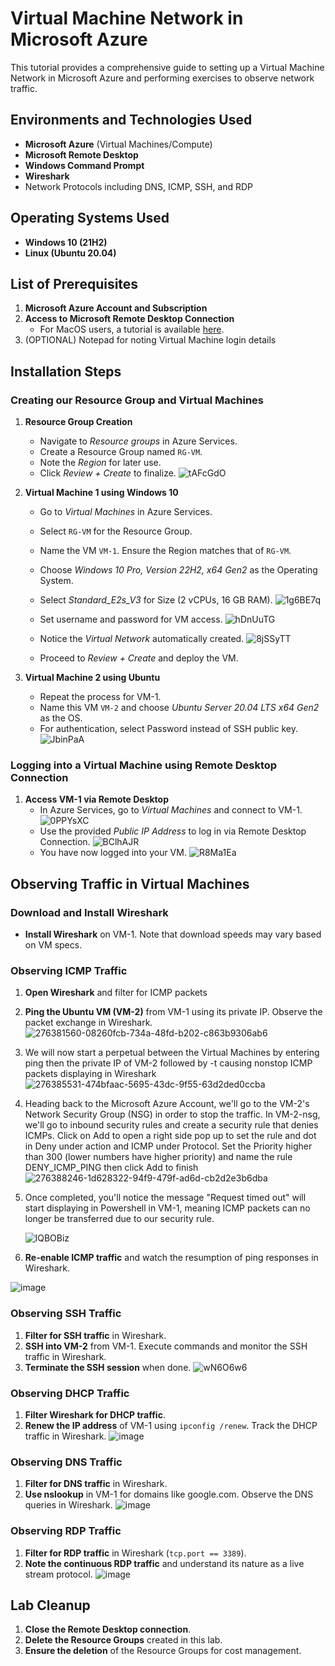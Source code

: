 # Virtual Machine Network in Microsoft Azure

This tutorial provides a comprehensive guide to setting up a Virtual Machine Network in Microsoft Azure and performing exercises to observe network traffic.

## Environments and Technologies Used

- **Microsoft Azure** (Virtual Machines/Compute)
- **Microsoft Remote Desktop**
- **Windows Command Prompt**
- **Wireshark**
- Network Protocols including DNS, ICMP, SSH, and RDP

## Operating Systems Used

- **Windows 10 (21H2)**
- **Linux (Ubuntu 20.04)**

## List of Prerequisites

1. **Microsoft Azure Account and Subscription**
2. **Access to Microsoft Remote Desktop Connection**
   - For MacOS users, a tutorial is available [here](https://www.youtube.com/watch?v=0lllpAhgAJs&ab_channel=TheHostingVideos).
3. (OPTIONAL) Notepad for noting Virtual Machine login details

## Installation Steps

### Creating our Resource Group and Virtual Machines

1. **Resource Group Creation**
   - Navigate to *Resource groups* in Azure Services.
   - Create a Resource Group named `RG-VM`.
   - Note the *Region* for later use.
   - Click *Review + Create* to finalize.
![tAFcGdO](https://github.com/gabe-IT/azure-vm/assets/148400020/b3a15de4-a90f-44eb-ac61-1c25f75ee499)

2. **Virtual Machine 1 using Windows 10**
   - Go to *Virtual Machines* in Azure Services.
   - Select `RG-VM` for the Resource Group.
   - Name the VM `VM-1`. Ensure the Region matches that of `RG-VM`.
   - Choose *Windows 10 Pro, Version 22H2, x64 Gen2* as the Operating System.
   - Select *Standard_E2s_V3* for Size (2 vCPUs, 16 GB RAM).
     ![1g6BE7q](https://github.com/gabe-IT/azure-vm/assets/148400020/4f6ed5a1-42ee-4ad2-9fe1-be56154855a2)

   - Set username and password for VM access.
     ![hDnUuTG](https://github.com/gabe-IT/azure-vm/assets/148400020/940e434d-bb0d-40bd-9650-d3d5f4fba78a)

   - Notice the *Virtual Network* automatically created.
     ![8jSSyTT](https://github.com/gabe-IT/azure-vm/assets/148400020/3c48d908-8f06-466b-a540-2636353a94ac)

   - Proceed to *Review + Create* and deploy the VM.

3. **Virtual Machine 2 using Ubuntu**
   - Repeat the process for VM-1.
   - Name this VM `VM-2` and choose *Ubuntu Server 20.04 LTS x64 Gen2* as the OS.
   - For authentication, select Password instead of SSH public key.
     ![JbinPaA](https://github.com/gabe-IT/azure-vm/assets/148400020/e6a9809b-80c5-4ff6-b411-c67253864bc4)


### Logging into a Virtual Machine using Remote Desktop Connection

1. **Access VM-1 via Remote Desktop**
   - In Azure Services, go to *Virtual Machines* and connect to VM-1.
     ![0PPYsXC](https://github.com/gabe-IT/azure-vm/assets/148400020/da24175c-2b93-42c1-8d43-d538016a65b0)
   - Use the provided *Public IP Address* to log in via Remote Desktop Connection.
     ![BClhAJR](https://github.com/gabe-IT/azure-vm/assets/148400020/08710299-285b-4cee-b03a-e5a9a063a4f1)
   - You have now logged into your VM.
     ![R8Ma1Ea](https://github.com/gabe-IT/azure-vm/assets/148400020/120e3e52-8b45-49c8-9415-9a87dbfd63eb)




## Observing Traffic in Virtual Machines

### Download and Install Wireshark

- **Install Wireshark** on VM-1. Note that download speeds may vary based on VM specs.

### Observing ICMP Traffic

1. **Open Wireshark** and filter for ICMP packets
2. **Ping the Ubuntu VM (VM-2)** from VM-1 using its private IP. Observe the packet exchange in Wireshark.
   ![276381560-08260fcb-734a-48fd-b202-c863b9306ab6](https://github.com/gabe-IT/azure-vm/assets/148400020/7eb3cea5-7ac6-4033-87b5-73bd2091a2a8)
3. We will now start a perpetual between the Virtual Machines by entering ping then the private IP of VM-2 followed by -t causing nonstop ICMP packets displaying in Wireshark
![276385531-474bfaac-5695-43dc-9f55-63d2ded0ccba](https://github.com/gabe-IT/azure-vm/assets/148400020/059efc9e-2b83-4e27-85ef-6ea93cc63ab2)
4. Heading back to the Microsoft Azure Account, we'll go to the VM-2's Network Security Group (NSG) in order to stop the traffic. In VM-2-nsg, we'll go to inbound security rules and create a security rule that denies ICMPs. Click on Add to open a right side pop up to set the rule and dot in Deny under action and ICMP under Protocol. Set the Priority higher than 300 (lower numbers have higher priority) and name the rule DENY_ICMP_PING then click Add to finish
   ![276388246-1d628322-94f9-479f-ad6d-cb2d2e3b6dba](https://github.com/gabe-IT/azure-vm/assets/148400020/072ba408-e679-42c2-a2cf-cfc8a9c0884d)
   
5. Once completed, you'll notice the message "Request timed out" will start displaying in Powershell in VM-1, meaning ICMP packets can no longer be transferred due to our security rule.
   
   ![lQBOBiz](https://github.com/gabe-IT/azure-vm/assets/148400020/38bdc96c-8f14-4413-99f1-0d84a8d0f770)
   
6. **Re-enable ICMP traffic** and watch the resumption of ping responses in Wireshark.

 ![image](https://github.com/gabe-IT/azure-vm/assets/148400020/0647026b-361f-4432-b0fd-f74918830f71)





### Observing SSH Traffic

1. **Filter for SSH traffic** in Wireshark.
2. **SSH into VM-2** from VM-1. Execute commands and monitor the SSH traffic in Wireshark.
3. **Terminate the SSH session** when done.
![wN6O6w6](https://github.com/gabe-IT/azure-vm/assets/148400020/2c2238e9-8dd5-47cc-a3a9-c7cf7a719a71)


### Observing DHCP Traffic

1. **Filter Wireshark for DHCP traffic**.
2. **Renew the IP address** of VM-1 using `ipconfig /renew`. Track the DHCP traffic in Wireshark.
![image](https://github.com/gabe-IT/azure-vm/assets/148400020/5d0c5274-e190-43ce-a2cf-aab3f0d602ce)

### Observing DNS Traffic

1. **Filter for DNS traffic** in Wireshark.
2. **Use nslookup** in VM-1 for domains like google.com. Observe the DNS queries in Wireshark.
![image](https://github.com/gabe-IT/azure-vm/assets/148400020/f3306136-9a02-42a2-a735-703a655b42cc)

### Observing RDP Traffic

1. **Filter for RDP traffic** in Wireshark (`tcp.port == 3389`).
2. **Note the continuous RDP traffic** and understand its nature as a live stream protocol.
![image](https://github.com/gabe-IT/azure-vm/assets/148400020/3900ca7e-051a-4694-a57f-de8a9cd4cef1)

## Lab Cleanup

1. **Close the Remote Desktop connection**.
2. **Delete the Resource Groups** created in this lab.
3. **Ensure the deletion** of the Resource Groups for cost management.
